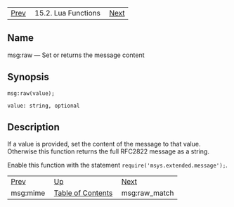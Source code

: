 |     |     |     |
| --- | --- | --- |
| [Prev](lua.ref.msg_mime)  | 15.2. Lua Functions |  [Next](lua.ref.msg_raw_match.php) |

<a name="lua.ref.msg_raw"></a>
## Name

msg:raw — Set or returns the message content

<a name="idp25572928"></a>
## Synopsis

`msg:raw(value);`

`value: string, optional`<a name="idp25575616"></a>
## Description

If a value is provided, set the content of the message to that value. Otherwise this function returns the full RFC2822 message as a string.

Enable this function with the statement `require('msys.extended.message');`.

|     |     |     |
| --- | --- | --- |
| [Prev](lua.ref.msg_mime)  | [Up](lua.function.details.php) |  [Next](lua.ref.msg_raw_match.php) |
| msg:mime  | [Table of Contents](index) |  msg:raw_match |
